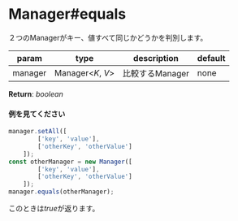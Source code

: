 # Manager#equals
２つのManagerがキー、値すべて同じかどうかを判別します。  
  
**param**|**type**|**description**|**default**  
---|---|---|---  
manager|Manager<*K*, *V*>|比較するManager|none  
  
**Return**: *boolean*

#### 例を見てください
```js  
manager.setAll([  
		['key', 'value'],  
		['otherKey', 'otherValue']  
	]);  
const otherManager = new Manager([  
		['key', 'value'],  
		['otherKey', 'otherValue']  
	]);  
manager.equals(otherManager);  
```  
このときは*true*が返ります。